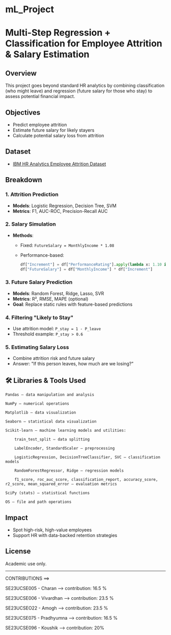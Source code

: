 # mL_Project


# Multi-Step Regression + Classification for Employee Attrition & Salary Estimation

## Overview

This project goes beyond standard HR analytics by combining classification (who might leave) and regression (future salary for those who stay) to assess potential financial impact.

## Objectives

* Predict employee attrition
* Estimate future salary for likely stayers
* Calculate potential salary loss from attrition

## Dataset

* [IBM HR Analytics Employee Attrition Dataset](https://www.kaggle.com/datasets/pavansubhasht/ibm-hr-analytics-attrition-dataset)

## Breakdown

### 1. Attrition Prediction

* **Models**: Logistic Regression, Decision Tree, SVM
* **Metrics**: F1, AUC-ROC, Precision-Recall AUC

### 2. Salary Simulation

* **Methods**:

  * Fixed: `FutureSalary = MonthlyIncome * 1.08`
  * Performance-based:

    ```python
    df["Increment"] = df["PerformanceRating"].apply(lambda x: 1.10 if x == 4 else 1.05)
    df["FutureSalary"] = df["MonthlyIncome"] * df["Increment"]
    ```

### 3. Future Salary Prediction

* **Models**: Random Forest, Ridge, Lasso, SVR
* **Metrics**: R², RMSE, MAPE (optional)
* **Goal**: Replace static rules with feature-based predictions

### 4. Filtering "Likely to Stay"

* Use attrition model: `P_stay = 1 - P_leave`
* Threshold example: `P_stay > 0.6`

### 5. Estimating Salary Loss

* Combine attrition risk and future salary
* Answer: "If this person leaves, how much are we losing?"

## 🛠️ Libraries & Tools Used

    Pandas – data manipulation and analysis

    NumPy – numerical operations

    Matplotlib – data visualization

    Seaborn – statistical data visualization

    Scikit-learn – machine learning models and utilities:

        train_test_split – data splitting

        LabelEncoder, StandardScaler – preprocessing

        LogisticRegression, DecisionTreeClassifier, SVC – classification models

        RandomForestRegressor, Ridge – regression models

        f1_score, roc_auc_score, classification_report, accuracy_score, r2_score, mean_squared_error – evaluation metrics

    SciPy (stats) – statistical functions

    OS – file and path operations 
## Impact

* Spot high-risk, high-value employees
* Support HR with data-backed retention strategies

## License

Academic use only. 

---

CONTRIBUTIONS ==>

SE23UCSE005 - Charan --> contribution:  16.5 % 

SE23UCSE006 - Vivardhan --> contribution:  23.5 % 

SE23UCSEO22 - Amogh  --> contribution:  23.5 % 

SE23UCSE075 - Pradhyumna --> contribution:  16.5 % 

SE23UCSE096 - Koushik --> contribution:  20% 
